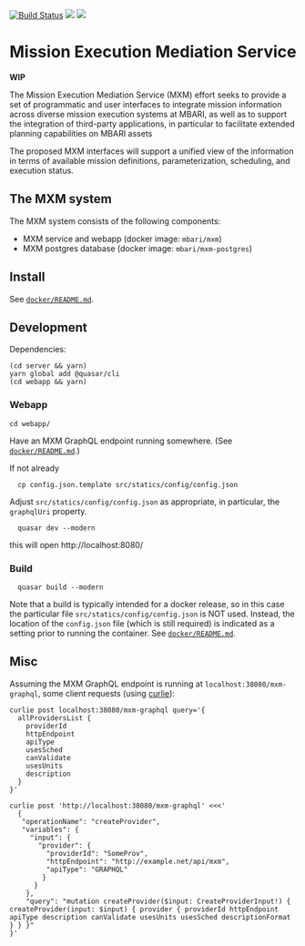 [![Build Status](https://travis-ci.org/mbari-org/mxm.svg?branch=master)](https://travis-ci.org/mbari-org/mxm)
[![](https://img.shields.io/docker/cloud/build/mbari/mxm)](https://hub.docker.com/r/mbari/mxm)
[![](https://img.shields.io/docker/cloud/automated/mbari/mxm)](https://hub.docker.com/r/mbari/mxm)

# Mission Execution Mediation Service

**WIP**

The Mission Execution Mediation Service (MXM) effort seeks to provide a set of
programmatic and user interfaces to integrate mission information across
diverse mission execution systems at MBARI, as well as to support the integration
of third-party applications, in particular to facilitate extended planning
capabilities on MBARI assets

The proposed MXM interfaces will support a unified view of the information in terms
of available mission definitions, parameterization, scheduling, and execution status.

## The MXM system

The MXM system consists of the following components:

- MXM service and webapp (docker image: `mbari/mxm`)
- MXM postgres database (docker image: `mbari/mxm-postgres`)

## Install

See [`docker/README.md`](docker/README.md).

## Development

Dependencies:

    (cd server && yarn)
    yarn global add @quasar/cli
    (cd webapp && yarn)

### Webapp

    cd webapp/

Have an MXM GraphQL endpoint running somewhere.
(See [`docker/README.md`](docker/README.md).)

If not already

      cp config.json.template src/statics/config/config.json

Adjust `src/statics/config/config.json` as appropriate,
in particular, the `graphqlUri` property.

      quasar dev --modern

this will open http://localhost:8080/

### Build

      quasar build --modern

Note that a build is typically intended for a docker release, so in this case the
particular file `src/statics/config/config.json` is NOT used.
Instead, the location of the `config.json` file (which is still required)
is indicated as a setting prior to running the container.
See [`docker/README.md`](docker/README.md).

## Misc

Assuming the MXM GraphQL endpoint is running at `localhost:38080/mxm-graphql`,
some client requests (using [curlie](https://curlie.io/)):

```
curlie post localhost:38080/mxm-graphql query='{
  allProvidersList {
    providerId
    httpEndpoint
    apiType
    usesSched
    canValidate
    usesUnits
    description
  }
}'
```

```
curlie post 'http://localhost:38080/mxm-graphql' <<<'
  {
   "operationName": "createProvider",
   "variables": {
     "input": {
       "provider": {
         "providerId": "SomeProv",
         "httpEndpoint": "http://example.net/api/mxm",
         "apiType": "GRAPHQL"
        }
      }
    },
    "query": "mutation createProvider($input: CreateProviderInput!) { createProvider(input: $input) { provider { providerId httpEndpoint apiType description canValidate usesUnits usesSched descriptionFormat } } }"
}'
```
